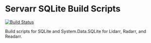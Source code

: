 # Servarr SQLite Build Scripts

[![Build Status](https://dev.azure.com/Servarr/Servarr/_apis/build/status/Servarr.SQLite.Build?branchName=master)](https://dev.azure.com/Servarr/Servarr/_build/latest?definitionId=2&branchName=master)

Build scripts for SQLite and System.Data.SQLite for Lidarr, Radarr, and Readarr.
